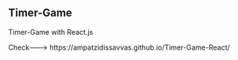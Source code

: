 <h2>Timer-Game</h2
<h4>Timer-Game with React.js</h4>
<p>
  Check---> https://ampatzidissavvas.github.io/Timer-Game-React/
</p>


